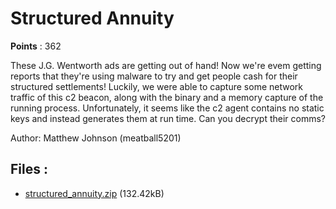 # Structured Annuity
**Points** : 362

These J.G. Wentworth ads are getting out of hand! Now we're evem getting reports that they're using malware to try and get people cash for their structured settlements! Luckily, we were able to capture some network traffic of this c2 beacon, along with the binary and a memory capture of the running process. Unfortunately, it seems like the c2 agent contains no static keys and instead generates them at run time. Can you decrypt their comms?

Author: Matthew Johnson (meatball5201)



## Files : 

 - [structured_annuity.zip](./structured_annuity.zip) (132.42kB)